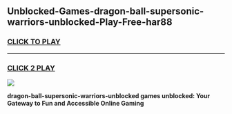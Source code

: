
## Unblocked-Games-dragon-ball-supersonic-warriors-unblocked-Play-Free-har88
<h3>
<a href="https://premium76.site?title=dragon-ball-supersonic-warriors-unblocked&ref=19M">CLICK TO PLAY</a></h3>
<hr>

<h3>
<a href="https://premium76.site?title=dragon-ball-supersonic-warriors-unblocked&ref=19M">CLICK 2 PLAY</a>
  
</h3>

<a href="https://premium76.site?title=dragon-ball-supersonic-warriors-unblocked&ref=19M"><img src="https://clearcache.store/games.png"></a>


**dragon-ball-supersonic-warriors-unblocked games unblocked: Your Gateway to Fun and Accessible Online Gaming**
